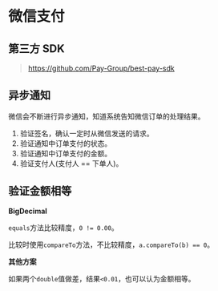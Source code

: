 # 微信支付

## 第三方 SDK

> https://github.com/Pay-Group/best-pay-sdk

## 异步通知

微信会不断进行异步通知，知道系统告知微信订单的处理结果。

1. 验证签名，确认一定时从微信发送的请求。
2. 验证通知中订单支付的状态。
3. 验证通知中订单支付的金额。
4. 验证支付人(支付人 == 下单人)。

## 验证金额相等

**BigDecimal**

`equals`方法比较精度，`0 != 0.00`。

比较时使用`compareTo`方法，不比较精度，`a.compareTo(b) == 0`。

**其他方案**

如果两个`double`值做差，结果`<0.01`，也可以认为金额相等。